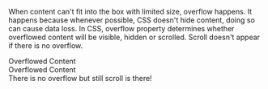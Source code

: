 <link rel="stylesheet" href="overflowing-content.css" type="text/css">

When content can't fit into the box with limited size, overflow happens. It happens because whenever possible, CSS doesn't hide content, doing so can cause data loss. In CSS, overflow property determines whether overflowed content will be visible, hidden or scrolled. Scroll doesn't appear if there is no overflow.

<div class="overflow">Overflowed Content</div>
<div class="overflow-scrolled">Overflowed Content</div>
<div class="overflow-scrolled2">There is no overflow but still scroll is there!</div>

